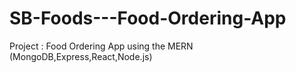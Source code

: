 # SB-Foods---Food-Ordering-App
Project : Food Ordering App using  the MERN (MongoDB,Express,React,Node.js)
